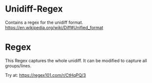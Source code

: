# Unidiff-Regex
Contains a regex for the unidiff format.
https://en.wikipedia.org/wiki/Diff#Unified_format

# Regex
This Regex captures the whole unidiff. It can be modified to capture all groups/lines.

Try at: https://regex101.com/r/CtHqPQ/3
